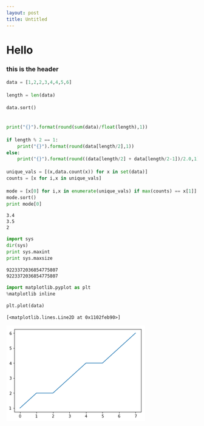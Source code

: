```yaml
---
layout: post
title: Untitled
---
```

# Hello

### this is the header


```python
data = [1,2,2,3,4,4,5,6]

length = len(data)

data.sort()


print("{}").format(round(sum(data)/float(length),1))

if length % 2 == 1:
    print("{}").format(round(data[length/2],1))
else:
    print("{}").format(round((data[length/2] + data[length/2-1])/2.0,1))
    
unique_vals = [(x,data.count(x)) for x in set(data)]
counts = [x for i,x in unique_vals]

mode = [x[0] for i,x in enumerate(unique_vals) if max(counts) == x[1]]
mode.sort()
print mode[0]

```

    3.4
    3.5
    2



```python
import sys
dir(sys)
print sys.maxint
print sys.maxsize
```

    9223372036854775807
    9223372036854775807



```python
import matplotlib.pyplot as plt
%matplotlib inline
```


```python
plt.plot(data)
```




    [<matplotlib.lines.Line2D at 0x1102feb90>]




![png](Untitled_files/Untitled_4_1.png)



```python

```
